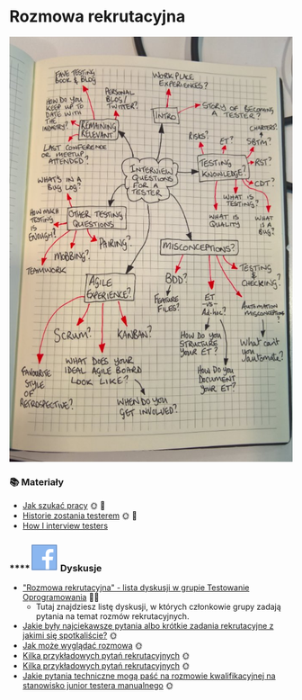 # Rozmowa rekrutacyjna

![](../.gitbook/assets/aaeaaqaaaaaaaaalaaaajdawyzq0mgq1ltvlogytndkyyi1imjiwltewotixndjkndu0na.jpg)

### 📚 Materiały

* [Jak szukać pracy](https://pwicherski.gitbooks.io/testowanieoprogramowania/content/szukanie-pracy.html) 🌞 🏤
* [Historie zostania testerem](https://pwicherski.gitbooks.io/testowanieoprogramowania/content/motywacja.html) 🌞 🏤
* [How I interview testers](https://www.linkedin.com/pulse/how-i-interview-testers-dan-ashby) 

### \*\*\*\*![](../.gitbook/assets/icons8-facebook-50%20%288%29.png) **Dyskusje**

* ["Rozmowa rekrutacyjna" - lista dyskusji w grupie Testowanie Oprogramowania](https://www.facebook.com/groups/141683635854223/post_tags/?post_tag_id=1769805609708676) 🏤🌞
  * Tutaj znajdziesz listę dyskusji, w których członkowie grupy zadają pytania na temat rozmów rekrutacyjnych.
* [Jakie były najciekawsze pytania albo krótkie zadania rekrutacyjne z jakimi się spotkaliście?](https://www.facebook.com/groups/TestowanieOprogramowania/permalink/1021871111168800/) 🌞
* [Jak może wyglądać rozmowa](https://www.facebook.com/groups/TestowanieOprogramowania/permalink/1042626019093309/) 🌞
* [Kilka przykładowych pytań rekrutacyjnych](https://www.facebook.com/groups/TestowanieOprogramowania/permalink/1296258673730041/) 🌞
* [Kilka przykładowych pytań rekrutacyjnych](https://www.facebook.com/groups/TestowanieOprogramowania/permalink/1105074382848472/) 🌞
* [Jakie pytania techniczne mogą paść na rozmowie kwalifikacyjnej na stanowisko junior testera manualnego](https://www.facebook.com/groups/TestowanieOprogramowania/permalink/1769794973043073/) 🌞

